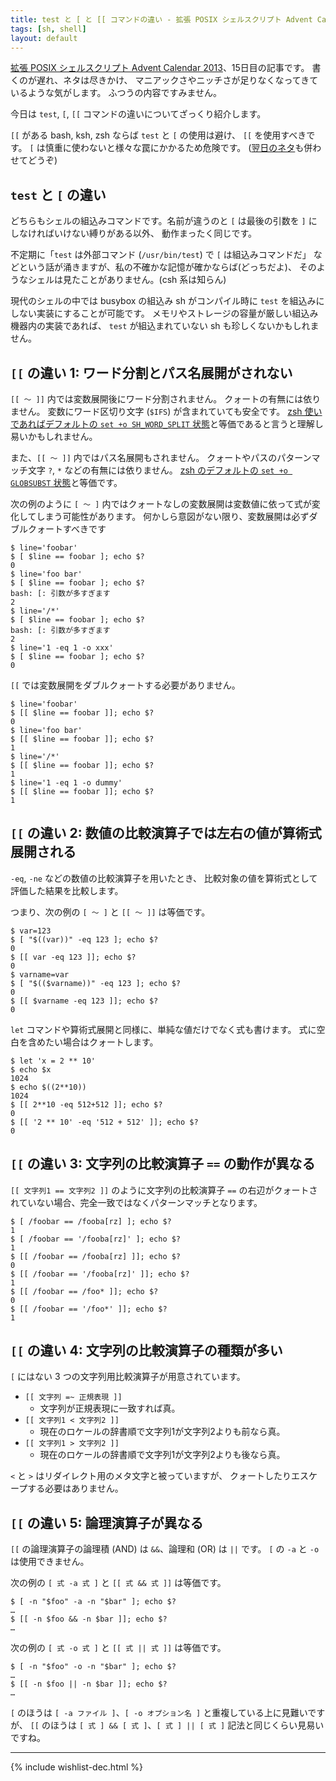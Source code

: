 ```yaml
---
title: test と [ と [[ コマンドの違い - 拡張 POSIX シェルスクリプト Advent Calendar 2013
tags: [sh, shell]
layout: default
---
```


[拡張 POSIX シェルスクリプト Advent Calendar 2013](http://www.adventar.org/calendars/212)、15日目の記事です。
書くのが遅れ、ネタは尽きかけ、
マニアックさやニッチさが足りなくなってきているような気がします。
ふつうの内容ですみません。

今日は `test`, `[`, `[[` コマンドの違いについてざっくり紹介します。

`[[` がある bash, ksh, zsh ならば `test` と `[` の使用は避け、
`[[` を使用すべきです。
`[` は慎重に使わないと様々な罠にかかるため危険です。
([翌日のネタ](/2013/12/16/test-n.sh-advent-calendar.html)も併わせてどうぞ)


`test` と `[` の違い
----------------------------------------------------------------------

どちらもシェルの組込みコマンドです。名前が違うのと
`[` は最後の引数を `]` にしなければいけない縛りがある以外、
動作まったく同じです。

不定期に「`test` は外部コマンド (`/usr/bin/test`) で `[` は組込みコマンドだ」
などという話が涌きますが、私の不確かな記憶が確かならば(どっちだよ)、
そのようなシェルは見たことがありません。(csh 系は知らん)

現代のシェルの中では busybox の組込み sh がコンパイル時に
`test` を組込みにしない実装にすることが可能です。
メモリやストレージの容量が厳しい組込み機器内の実装であれば、
`test` が組込まれていない sh も珍しくないかもしれません。

`[[` の違い 1: ワード分割とパス名展開がされない
----------------------------------------------------------------------

`[[ 〜 ]]` 内では変数展開後にワード分割されません。
クォートの有無には依りません。
変数にワード区切り文字 (`$IFS`) が含まれていても安全です。
[zsh 使いであればデフォルトの `set +o SH_WORD_SPLIT` 状態](/2013/12/03/zsh-scripting.sh-advent-calendar.html)と等価であると言うと理解し易いかもしれません。

また、`[[ 〜 ]]` 内ではパス名展開もされません。
クォートやパスのパターンマッチ文字 `?`, `*` などの有無には依りません。
[zsh のデフォルトの `set +o GLOBSUBST` 状態](/2013/12/03/zsh-scripting.sh-advent-calendar.html)と等価です。

次の例のように `[ 〜 ]`
内ではクォートなしの変数展開は変数値に依って式が変化してしまう可能性があります。
何かしら意図がない限り、変数展開は必ずダブルクォートすべきです

``` console
$ line='foobar'
$ [ $line == foobar ]; echo $?
0
$ line='foo bar'
$ [ $line == foobar ]; echo $?
bash: [: 引数が多すぎます
2
$ line='/*'
$ [ $line == foobar ]; echo $?
bash: [: 引数が多すぎます
2
$ line='1 -eq 1 -o xxx'
$ [ $line == foobar ]; echo $?
0
```

`[[` では変数展開をダブルクォートする必要がありません。

``` console
$ line='foobar'
$ [[ $line == foobar ]]; echo $?
0
$ line='foo bar'
$ [[ $line == foobar ]]; echo $?
1
$ line='/*'
$ [[ $line == foobar ]]; echo $?
1
$ line='1 -eq 1 -o dummy'
$ [[ $line == foobar ]]; echo $?
1
```

`[[` の違い 2: 数値の比較演算子では左右の値が算術式展開される
----------------------------------------------------------------------

`-eq`, `-ne` などの数値の比較演算子を用いたとき、
比較対象の値を算術式として評価した結果を比較します。

つまり、次の例の `[ 〜 ]` と `[[ 〜 ]]` は等価です。

``` console
$ var=123
$ [ "$((var))" -eq 123 ]; echo $?
0
$ [[ var -eq 123 ]]; echo $?
0
$ varname=var
$ [ "$(($varname))" -eq 123 ]; echo $?
0
$ [[ $varname -eq 123 ]]; echo $?
0
```

`let` コマンドや算術式展開と同様に、単純な値だけでなく式も書けます。
式に空白を含めたい場合はクォートします。

``` console
$ let 'x = 2 ** 10'
$ echo $x
1024
$ echo $((2**10))
1024
$ [[ 2**10 -eq 512+512 ]]; echo $?
0
$ [[ '2 ** 10' -eq '512 + 512' ]]; echo $?
0
```

`[[` の違い 3: 文字列の比較演算子 `==` の動作が異なる
----------------------------------------------------------------------

`[[ 文字列1 == 文字列2 ]]` のように文字列の比較演算子 `==`
の右辺がクォートされていない場合、完全一致ではなくパターンマッチとなります。

``` console
$ [ /foobar == /fooba[rz] ]; echo $?
1
$ [ /foobar == '/fooba[rz]' ]; echo $?
1
$ [[ /foobar == /fooba[rz] ]]; echo $?
0
$ [[ /foobar == '/fooba[rz]' ]]; echo $?
1
$ [[ /foobar == /foo* ]]; echo $?
0
$ [[ /foobar == '/foo*' ]]; echo $?
1
```

`[[` の違い 4: 文字列の比較演算子の種類が多い
----------------------------------------------------------------------

`[` にはない 3 つの文字列用比較演算子が用意されています。

  * `[[ 文字列 =~ 正規表現 ]]`
    * 文字列が正規表現に一致すれば真。
  * `[[ 文字列1 < 文字列2 ]]`
    * 現在のロケールの辞書順で文字列1が文字列2よりも前なら真。
  * `[[ 文字列1 > 文字列2 ]]`
    * 現在のロケールの辞書順で文字列1が文字列2よりも後なら真。

`<` と `>` はリダイレクト用のメタ文字と被っていますが、
クォートしたりエスケープする必要はありません。

`[[` の違い 5: 論理演算子が異なる
----------------------------------------------------------------------

`[[` の論理演算子の論理積 (AND) は `&&`、論理和 (OR) は `||` です。
`[` の `-a` と `-o` は使用できません。

次の例の `[ 式 -a 式 ]` と `[[ 式 && 式 ]]` は等価です。

``` console
$ [ -n "$foo" -a -n "$bar" ]; echo $?
…
$ [[ -n $foo && -n $bar ]]; echo $?
…
```

次の例の `[ 式 -o 式 ]` と `[[ 式 || 式 ]]` は等価です。

``` console
$ [ -n "$foo" -o -n "$bar" ]; echo $?
…
$ [[ -n $foo || -n $bar ]]; echo $?
…
```

`[` のほうは `[ -a ファイル ]`、`[ -o オプション名 ]` と重複している上に見難いですが、
`[[` のほうは `[ 式 ] && [ 式 ]`、`[ 式 ] || [ 式 ]` 記法と同じくらい見易いですね。

* * *

{% include wishlist-dec.html %}

